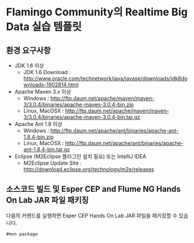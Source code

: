 Flamingo Community의 Realtime Big Data 실습 템플릿
==================================================

## 환경 요구사항

* JDK 1.6 이상
  * JDK 1.6 Download : http://www.oracle.com/technetwork/java/javase/downloads/jdk6downloads-1902814.html
* Apache Maven 3.x 이상
  * Windows : http://ftp.daum.net/apache/maven/maven-3/3.0.4/binaries/apache-maven-3.0.4-bin.zip
  * Linux, MacOSX : http://ftp.daum.net/apache/maven/maven-3/3.0.4/binaries/apache-maven-3.0.4-bin.tar.gz
* Apache Ant 1.8 이상
  * Windows : http://ftp.daum.net/apache/ant/binaries/apache-ant-1.8.4-bin.zip
  * Linux, MacOSX : http://ftp.daum.net/apache/ant/binaries/apache-ant-1.8.4-bin.tar.gz
* Eclipse (M2Eclipse 플러그인 설치 필요) 또는 IntelliJ IDEA
  * M2Eclipse Update Site : http://download.eclipse.org/technology/m2e/releases

## 소스코드 빌드 및 Esper CEP and Flume NG Hands On Lab JAR 파일 패키징

다음의 커맨드를 실행하면 Esper CEP Hands On Lab JAR 파일을 패키징할 수 있습니다.

```text
#mvn package
```
